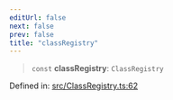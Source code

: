 ```yaml
---
editUrl: false
next: false
prev: false
title: "classRegistry"
---
```


> `const` **classRegistry**: `ClassRegistry`

Defined in: [src/ClassRegistry.ts:62](https://github.com/fabricjs/fabric.js/blob/e114448a1bce9b68a3e1bba337bc0c83a35c1aa5/src/ClassRegistry.ts#L62)
